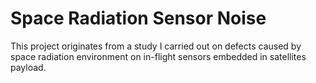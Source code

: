 # Space Radiation Sensor Noise

This project originates from a study I carried out on defects caused by space
radiation environment on in-flight sensors embedded in satellites payload.
